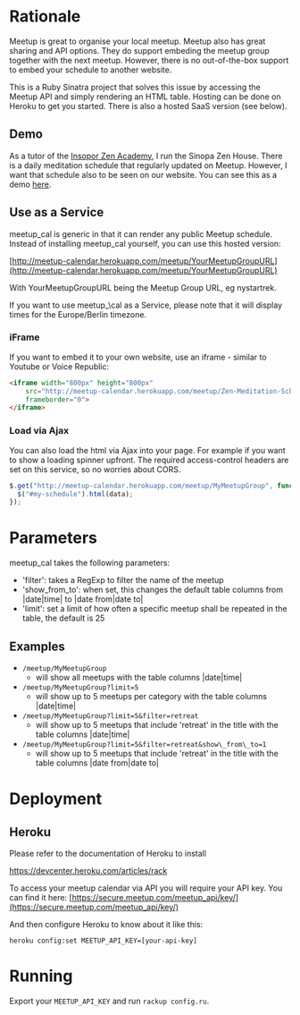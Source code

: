 # Rationale

Meetup is great to organise your local meetup. Meetup also has great sharing
and API options. They do support embeding the meetup group together with the
next meetup. However, there is no out-of-the-box support to embed your
schedule to another website.

This is a Ruby Sinatra project that solves this issue by accessing the
Meetup API and simply rendering an HTML table. Hosting can be done on
Heroku to get you started. There is also a hosted SaaS version (see below).

## Demo

As a tutor of the [Insopor Zen Academy](http://insopor-zen-academy.com), I run
the Sinopa Zen House. There is a daily meditation schedule that regularly
updated on Meetup. However, I want that schedule also to be seen on our
website. You can see this as a demo
[here](insopor-zen-academy.com/zen-meditation-schedule/).

## Use as a Service

meetup\_cal is generic in that it can render any public Meetup schedule. Instead
of installing meetup\_cal yourself, you can use this hosted version:

[http://meetup-calendar.herokuapp.com/meetup/YourMeetupGroupURL](http://meetup-calendar.herokuapp.com/meetup/YourMeetupGroupURL)

With YourMeetupGroupURL being the Meetup Group URL, eg nystartrek.

If you want to use meetup_\cal as a Service, please note that it will display
times for the Europe/Berlin timezone.

### iFrame

If you want to embed it to your own website, use an iframe - similar to
Youtube or Voice Republic:

```html
<iframe width="800px" height="800px"
    src="http://meetup-calendar.herokuapp.com/meetup/Zen-Meditation-Schweiz"
    frameborder="0">
</iframe>
```
### Load via Ajax

You can also load the html via Ajax into your page. For example if you
want to show a loading spinner upfront. The required access-control
headers are set on this service, so no worries about CORS.

```javascript
$.get("http://meetup-calendar.herokuapp.com/meetup/MyMeetupGroup", function(data) {
  $("#my-schedule").html(data);
});
```
# Parameters

meetup\_cal takes the following parameters:

* 'filter': takes a RegExp to filter the name of the meetup
* 'show\_from\_to': when set, this changes the default table columns from |date|time| to |date from|date to|
* 'limit': set a limit of how often a specific meetup shall be repeated in the table, the default is 25

## Examples

* `/meetup/MyMeetupGroup`
  * will show all meetups with the table columns |date|time|
* `/meetup/MyMeetupGroup?limit=5`
  * will show up to 5 meetups per category with the table columns |date|time|
* `/meetup/MyMeetupGroup?limit=5&filter=retreat`
  * will show up to 5 meetups that include 'retreat' in the title with the table columns |date|time|
* `/meetup/MyMeetupGroup?limit=5&filter=retreat&show\_from\_to=1`
  * will show up to 5 meetups that include 'retreat' in the title with the table columns |date from|date to|

# Deployment

## Heroku

Please refer to the documentation of Heroku to install

https://devcenter.heroku.com/articles/rack

To access your meetup calendar via API you will require your API
key. You can find it here:
[https://secure.meetup.com/meetup_api/key/](https://secure.meetup.com/meetup_api/key/)

And then configure Heroku to know about it like this:

`heroku config:set MEETUP_API_KEY=[your-api-key]`

# Running

Export your `MEETUP_API_KEY` and run `rackup config.ru`.
